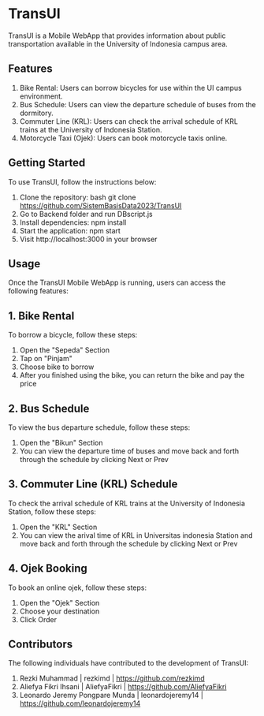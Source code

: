 # TransUI

TransUI is a Mobile WebApp that provides information about public transportation available in the University of Indonesia campus area.

## Features

1. Bike Rental: Users can borrow bicycles for use within the UI campus environment.
2. Bus Schedule: Users can view the departure schedule of buses from the dormitory.
3. Commuter Line (KRL): Users can check the arrival schedule of KRL trains at the University of Indonesia Station.
4. Motorcycle Taxi (Ojek): Users can book motorcycle taxis online.

## Getting Started

To use TransUI, follow the instructions below:

1. Clone the repository: 
bash
git clone https://github.com/SistemBasisData2023/TransUI
2. Go to Backend folder and run DBscript.js
3. Install dependencies: npm install
3. Start the application: npm start
4. Visit http://localhost:3000 in your browser 

## Usage 
Once the TransUI Mobile WebApp is running, users can access the following features:

## 1. Bike Rental
To borrow a bicycle, follow these steps:
1. Open the "Sepeda" Section
2. Tap on "Pinjam"
3. Choose bike to borrow
4. After you finished using the bike, you can return the bike and pay the price

## 2. Bus Schedule
To view the bus departure schedule, follow these steps:
1. Open the "Bikun" Section
2. You can view the departure time of buses and move back and forth through the schedule by clicking Next or Prev

## 3. Commuter Line (KRL) Schedule
To check the arrival schedule of KRL trains at the University of Indonesia Station, follow these steps:
1. Open the "KRL" Section
2. You can view the arival time of KRL in Universitas indonesia Station and move back and forth through the schedule by clicking Next or Prev

## 4. Ojek Booking
To book an online ojek, follow these steps: 
1. Open the "Ojek" Section
2. Choose your destination
3. Click Order


## Contributors
The following individuals have contributed to the development of TransUI:
1. Rezki Muhammad
| rezkimd | https://github.com/rezkimd
2. Aliefya Fikri Ihsani
| AliefyaFikri | https://github.com/AliefyaFikri
3. Leonardo Jeremy Pongpare Munda
| leonardojeremy14 | https://github.com/leonardojeremy14